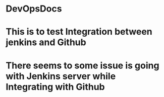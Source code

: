 # DevOpsDocs
# This is to test Integration between jenkins and Github
# There seems to some issue is going with Jenkins server while Integrating with Github
